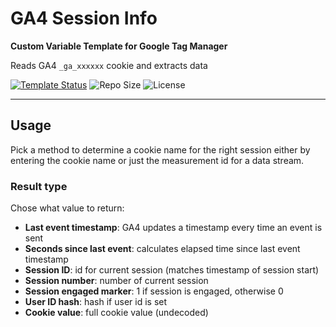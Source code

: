 # GA4 Session Info

**Custom Variable Template for Google Tag Manager**

Reads GA4 `_ga_xxxxxx` cookie and extracts data 

[![Template Status](https://img.shields.io/badge/Community%20Template%20Gallery%20Status-published-green)](https://tagmanager.google.com/gallery/#/owners/mbaersch/templates/ga4-session-info) ![Repo Size](https://img.shields.io/github/repo-size/mbaersch/ga4-session-info) ![License](https://img.shields.io/github/license/mbaersch/ga4-session-info)

---

## Usage
Pick a method to determine a cookie name for the right session either by entering the cookie name or just the measurement id for a data stream.

### Result type
Chose what value to return:
  - **Last event timestamp**: GA4 updates a timestamp every time an event is sent
  - **Seconds since last event**: calculates elapsed time since last event timestamp
  - **Session ID**: id for current session (matches timestamp of session start)
  - **Session number**: number of current session 
  - **Session engaged marker**: 1 if session is engaged, otherwise 0
  - **User ID hash**: hash if user id is set
  - **Cookie value**: full cookie value (undecoded)     
